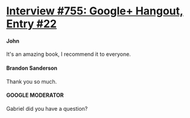 # [Interview #755: Google+ Hangout, Entry #22](https://www.theoryland.com/intvmain.php?i=755#22)

#### John

It's an amazing book, I recommend it to everyone.

#### Brandon Sanderson

Thank you so much.

#### GOOGLE MODERATOR

Gabriel did you have a question?

